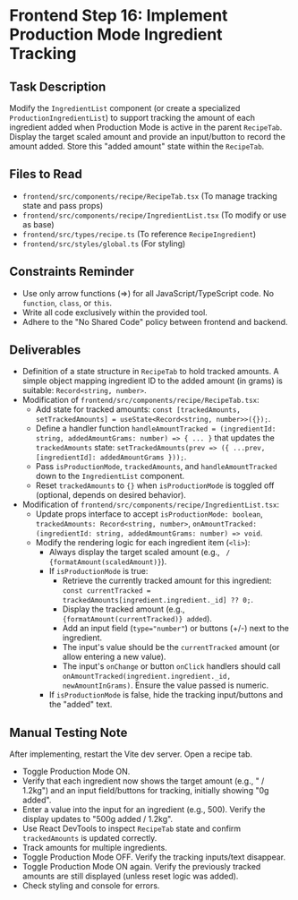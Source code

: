 # Frontend Step 16: Implement Production Mode Ingredient Tracking

## Task Description
Modify the `IngredientList` component (or create a specialized `ProductionIngredientList`) to support tracking the amount of each ingredient added when Production Mode is active in the parent `RecipeTab`. Display the target scaled amount and provide an input/button to record the amount added. Store this "added amount" state within the `RecipeTab`.

## Files to Read
*   `frontend/src/components/recipe/RecipeTab.tsx` (To manage tracking state and pass props)
*   `frontend/src/components/recipe/IngredientList.tsx` (To modify or use as base)
*   `frontend/src/types/recipe.ts` (To reference `RecipeIngredient`)
*   `frontend/src/styles/global.ts` (For styling)

## Constraints Reminder
*   Use only arrow functions (=>) for all JavaScript/TypeScript code. No `function`, `class`, or `this`.
*   Write all code exclusively within the provided tool.
*   Adhere to the "No Shared Code" policy between frontend and backend.

## Deliverables
*   Definition of a state structure in `RecipeTab` to hold tracked amounts. A simple object mapping ingredient ID to the added amount (in grams) is suitable: `Record<string, number>`.
*   Modification of `frontend/src/components/recipe/RecipeTab.tsx`:
    *   Add state for tracked amounts: `const [trackedAmounts, setTrackedAmounts] = useState<Record<string, number>>({});`.
    *   Define a handler function `handleAmountTracked = (ingredientId: string, addedAmountGrams: number) => { ... }` that updates the `trackedAmounts` state: `setTrackedAmounts(prev => ({ ...prev, [ingredientId]: addedAmountGrams }));`.
    *   Pass `isProductionMode`, `trackedAmounts`, and `handleAmountTracked` down to the `IngredientList` component.
    *   Reset `trackedAmounts` to `{}` when `isProductionMode` is toggled off (optional, depends on desired behavior).
*   Modification of `frontend/src/components/recipe/IngredientList.tsx`:
    *   Update props interface to accept `isProductionMode: boolean`, `trackedAmounts: Record<string, number>`, `onAmountTracked: (ingredientId: string, addedAmountGrams: number) => void`.
    *   Modify the rendering logic for each ingredient item (`<li>`):
        *   Always display the target scaled amount (e.g., ` / {formatAmount(scaledAmount)}`).
        *   If `isProductionMode` is true:
            *   Retrieve the currently tracked amount for this ingredient: `const currentTracked = trackedAmounts[ingredient.ingredient._id] ?? 0;`.
            *   Display the tracked amount (e.g., `{formatAmount(currentTracked)} added`).
            *   Add an input field (`type="number"`) or buttons (+/-) next to the ingredient.
            *   The input's value should be the `currentTracked` amount (or allow entering a new value).
            *   The input's `onChange` or button `onClick` handlers should call `onAmountTracked(ingredient.ingredient._id, newAmountInGrams)`. Ensure the value passed is numeric.
        *   If `isProductionMode` is false, hide the tracking input/buttons and the "added" text.

## Manual Testing Note
After implementing, restart the Vite dev server. Open a recipe tab.
*   Toggle Production Mode ON.
*   Verify that each ingredient now shows the target amount (e.g., " / 1.2kg") and an input field/buttons for tracking, initially showing "0g added".
*   Enter a value into the input for an ingredient (e.g., 500). Verify the display updates to "500g added / 1.2kg".
*   Use React DevTools to inspect `RecipeTab` state and confirm `trackedAmounts` is updated correctly.
*   Track amounts for multiple ingredients.
*   Toggle Production Mode OFF. Verify the tracking inputs/text disappear.
*   Toggle Production Mode ON again. Verify the previously tracked amounts are still displayed (unless reset logic was added).
*   Check styling and console for errors.